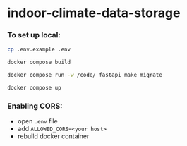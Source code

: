 # indoor-climate-data-storage

### To set up local:

```bash
cp .env.example .env
```

```bash
docker compose build
```

```bash
docker compose run -w /code/ fastapi make migrate
```

```bash
docker compose up
```

### Enabling CORS:
* open `.env` file
* add `ALLOWED_CORS=<your host>`
* rebuild docker container
